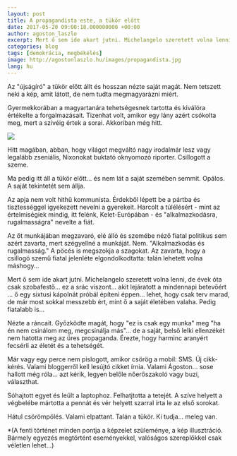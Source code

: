 ```yaml
---
layout: post
title: A propagandista este, a tükör előtt
date: 2017-05-20 09:00:18.000000000 +00:00
author: agoston_laszlo
excerpt: Mert ő sem ide akart jutni. Michelangelo szeretett volna lenni, de évek óta csak szobafestő... ez a srác viszont... akit lejáratott a mindennapi betevőért ... ő egy sixtusi kápolnát próbál építeni éppen...
categories: blog
tags: [demokrácia, megbékélés]
image: http://agostonlaszlo.hu/images/propagandista.jpg
lang: hu
---
```

Az "újságíró" a tükör előtt állt és hosszan nézte saját magát. Nem tetszett neki a kép, amit látott, de nem tudta megmagyarázni miért. 

Gyermekkorában a magyartanára tehetségesnek tartotta és kiválóra értékelte a forgalmazásait. Tizenhat volt, amikor egy lány azért csókolta meg, mert a szívéig értek a sorai. Akkoriban még hitt.

![](http://agostonlaszlo.hu/images/propagandista.jpg)

Hitt magában, abban, hogy világot megváltó nagy irodalmár lesz vagy legalább zseniális, Nixonokat buktató oknyomozó riporter. Csillogott a szeme.

Ma pedig itt áll a tükör előtt... és nem lát a saját szemében semmit. Opálos. A saját tekintetét sem állja. 

Az apja nem volt hithű kommunista. Érdekből lépett be a pártba és tisztességgel igyekezett nevelni a gyerekeit. Harcolt a túlélésért - mint az értelmiségiek mindig, itt felénk, Kelet-Európában - és "alkalmazkodásra, rugalmasságra" nevelte a fiát. 

Az őt munkájában megzavaró, elé álló és szemébe néző fiatal politikus sem azért zavarta, mert szégyellné a munkáját. Nem. "Alkalmazkodás és rugalmasság." A pöcés is megszokja a szagokat. Az zavarta, hogy a csillogó szemű fiatal jelenléte elgondolkodtatta: talán lehetett volna máshogy...

Mert ő sem ide akart jutni. Michelangelo szeretett volna lenni, de évek óta csak szobafestő... ez a srác viszont... akit lejáratott a mindennapi betevőért ... ő egy sixtusi kápolnát próbál építeni éppen... lehet, hogy csak terv marad, de már most sokkal messzebb ért, mint ő a saját életében valaha. Pedig fiatalabb is...

Nézte a ráncait. Győzködte magát, hogy "ez is csak egy munka" meg "ha én nem csinálom meg, megcsinálja  más"... de a saját, belső lelki ellenzékét nem hatotta meg az üres propaganda. Érezte, hogy harminc aranyért fecsérli az életét és a tehetségét. 

Már vagy egy perce nem pislogott, amikor csörög a mobil: SMS. Új cikk-kérés. Valami bloggerről kell lesújtó cikket írnia. Valami Ágoston... sose hallott még róla... azt kérik, legyen belőle nőerőszakoló vagy buzi, választhat. 

Sóhajtott egyet és leült a laptophoz. Felhatjtotta a tetejét. A szíve helyett a végbelébe mártotta a pennát és vér helyett szarral írta le az első sorokat.

Hátul csörömpölés. Valami elpattant. Talán a tükör. Ki tudja... meleg van.

*(A fenti történet minden pontja a képzelet szüleménye, a kép illusztráció. Bármely egyezés megtörtént eseményekkel, valóságos szereplőkkel csak véletlen lehet...)
